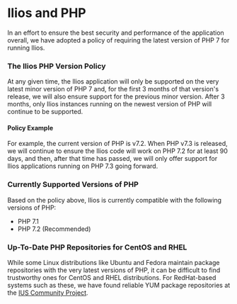 # Ilios and PHP

In an effort to ensure the best security and performance of the application overall, we have adopted a policy of requiring the latest version of PHP 7 for running Ilios.
  
### The Ilios PHP Version Policy

At any given time, the Ilios application will only be supported on the very latest minor version of PHP 7 and, for the first 3 months of that version's release, we will also ensure support for the previous minor version.  After 3 months, only Ilios instances running on the newest version of PHP will continue to be supported.
 
#### Policy Example

For example, the current version of PHP is v7.2.  When PHP v7.3 is released, we will continue to ensure the Ilios code will work on PHP 7.2 for at least 90 days, and then, after that time has passed, we will only offer support for Ilios applications running on PHP 7.3 going forward.

### Currently Supported Versions of PHP

Based on the policy above, Ilios is currently compatible with the following versions of PHP:

* PHP 7.1
* PHP 7.2 (Recommended)
 
### Up-To-Date PHP Repositories for CentOS and RHEL

While some Linux distributions like Ubuntu and Fedora maintain package repositories with the very latest versions of PHP, it can be difficult to find trustworthy ones for CentOS and RHEL distributions. For RedHat-based systems such as these, we have found reliable YUM package repositories at the [IUS Community Project](https://ius.io).
